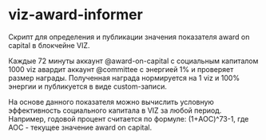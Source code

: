 # viz-award-informer

Скрипт для определения и публикации значения показателя award on capital в блокчейне VIZ.

Каждые 72 минуты аккаунт @award-on-capital с социальным капиталом 1000 viz авардит аккаунт @committee с энергией 1% и проверяет размер награды. Полученная награда нормируется на 1 viz и 100% энергии и публикуется в виде custom-записи.

На основе данного показателя можно вычислить условную эффективность социального капитала в VIZ за любой период. Например, годовой процент считается по формуле: (1+AOC)^73-1, где AOC - текущее значение award on capital.
